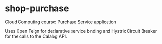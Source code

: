 # shop-purchase
Cloud Computing course: Purchase Service application

Uses Open Feign for declarative service binding and Hystrix Circuit Breaker for the calls to the Calalog API.